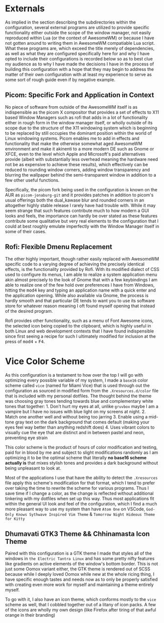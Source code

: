# Externals

As implied in the section describing the subdirectories within the configuration, several external programs are utilized to provide specific functionality either outside the scope of the window manager, not easily reproduced within Lua (or the context of AwesomeWM) or because I have not gotten around to writing them in AwesomeWM compatiable Lua script. What these programs are, which exceed the title merely of dependencies, as well as what they are configured specifically here for and why I have opted to include their configurations is recorded below so as to best clue my audience as to why I have made the decisions I have in the process of building this configuration with a hope that they may begin to address the matter of their own configuration with at least my experience to serve as some sort of rough guide even if by negative example.

## Picom: Specific Fork and Application in Context

No piece of software from outside of the AwesomeWM itself is as indispensible as the picom X compositor that provides a set of effects to X11 based Window Managers such as rofi that adds in a lot of functionality either in rough form in the window manager itself, or wholly outside of its scope due to the structure of the X11 windowing system which is beginning to be replaced by still occupies the dominant position within the world of Linux windowing systems. Picom enables me to add in effects and functionality that make the otherwise somewhat aged AwesomeWM environment and make it akinenti to a more modern DE such as Gnome or XFCE, even to the level which Apple and Microsoft's paid alternatives provide (albeit with substantially less overhead meaning the hardware need not be as expensive to achieve these results), which effectively can be reduced to rounding window corners, adding window transparency and blurring the wallpaper behind the semi-transparent window in addition to a few other useful functions.

Specifically, the picom fork being used in the configuration is known on the AUR as `picom-jonaburg-git` and it provides patches in addition to picom's usual offerings both the dual_kawase blur and rounded corners in an altogether highly stable release I rarely have had trouble with. While it may seem strange that such features contribute much to how modern a GUI looks and feels, the importance can hardly be over stated as these features contribute some qualitative but very real elements to the configuration that I could at best roughly emulate imperfectly with the Window Manager itself in some of their cases.

## Rofi: Flexible Dmenu Replacement

The other highly important, though rather easily replaced with AwesomeWM specific code to a varying degree of achieving the precisely identical effects, is the functionality provided by Rofi. With its modified dialect of CSS used to configure its menus, I am able to realize a system application menu akin almost precisely to the look of Gnome that with a few keybindings I am able to realize one of the few hold over preferences I have from Windows, hitting the <kbd>mod4</kbd> key and typing an application name with a quick enter and the application opening. While also available via Gnome, the process is hardly smooth and that particular DE tends to want you to use its software store for whatever reason meaning I oft found myself opening that instead of the desired program.

Rofi provides other functionality, such as a menu of Font Awesome icons, the selected icon being copied to the clipboard, which is highly useful in both Linux and web development contexts that I have found indispensible since first seeing a recipe for such I ultimately modified for inclusion at the press of <kbd>mod4</kbd> + <kbd>F4</kbd>. 

# Vice Color Scheme 

As this configuration is a testament to how over the top I will go with optimizing every possible variable of my system, I made a `base16` color scheme called `vice` (named for Miami Vice) that is used through out the configuration as sourced in modified form from the `.Xresources.d/color` file that is included with my personal dotfiles. The thought behind the theme was choosing gray tones tending towards blue and complementary white tones that together:
    1. Don't hurt my eyes at all, unlike `gruvbox` maybe I am a vampire but I have no issues with blue light on my screens at night. 
    2. Match one another well and without being too jarring 
    3. Enable using a mid-tone gray text on the dark background that comes default (making your eyes feel way better than anything redshift does)
    4. Uses vibrant colors to visually cue the eye that are distinct and in between pastel and neon, preventing eye strain 

This color scheme is the product of hours of color modification and testing, paid for in blood by me and subject to slight modifications randomly as I am optimizing it to be the optimal scheme that literally **no base16 scheme actually is** that mixes stylish tones and provides a dark background without being unpleasant to look at. 

Most of the applications I use that have the ability to detect the `.Xresources` file apply this scheme's modification for that format, which I tend to prefer over taking the time to rewrite the scheme for various programs. Thus I save time if I change a color, as the change is reflected without additional tinkering with my dotfiles when set up this way. Thus most applications fit within the general UI look and feel of the configuration, which I find a much more pleasant way to use my system than have `Atom One` on VSCode, `God-Only Knows Sythwave Inspired Vim Theme` & `Tomorrow Night Hideous Theme for Kitty`

## Dhumavati GTK3 Theme && Chhinamasta Icon Theme 

Paired with this configuration is a GTK theme I made that styles all of the windows in `the Electric Tantra Linux` and has some pretty nifty features like gradients on active elements of the window's bottom border. This is not just some Oomox variant either, the GTK theme is rendered out of SCSS because while I deeply loved Oomox while new at the whole ricing thing, I have specific enough tastes and needs now as to only be properly satisfied with creating even more work for myself and maintaining a theme entirely myself.

To go with it, I also have an icon theme, which conforms mostly to the `vice` scheme as well, that I cobbled together out of a litany of icon packs. A few of the icons are wholly my own design (like Firefox after tiring of that awful orange in their branding)